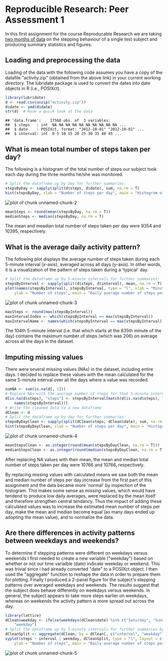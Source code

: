 
# Reproducible Research: Peer Assessment 1

In this first assignment for the course Reproducable Research we are taking [two months of data](https://d396qusza40orc.cloudfront.net/repdata%2Fdata%2Factivity.zip) on the stepping behaviour of a single test subject and producing summary statistics and figures.

## Loading and preprocessing the data

Loading of the data with the following code assumes you have a copy of the datafile "activity.zip" (obtained from the above link) in your current working directory. The lubridate package is used to convert the dates into date objects in R (i.e., POSIXct).


```r
library(lubridate)
d <- read.csv(unzip("activity.zip"))
d$date <- ymd(d$date)
str(d)  # Have a quick look at the data
```

```
## 'data.frame':	17568 obs. of  3 variables:
##  $ steps   : int  NA NA NA NA NA NA NA NA NA NA ...
##  $ date    : POSIXct, format: "2012-10-01" "2012-10-01" ...
##  $ interval: int  0 5 10 15 20 25 30 35 40 45 ...
```

## What is mean total number of steps taken per day?

The following is a histogram of the total number of steps our subject took each day during the three months he/she was monitored.


```r
# Split the dataframe up by day for further summaries:
stepsByDay <- sapply(split(d$steps, d$date), sum, na.rm = T)
hist(stepsByDay, xlab = "Number of steps per day", main = "Histogram of the total number of steps taken per day")
```

![plot of chunk unnamed-chunk-2](figure/unnamed-chunk-2.png) 

```r
meanSteps <- round(mean(stepsByDay, na.rm = T))
medianSteps <- median(stepsByDay, na.rm = T)
```

The mean and meadian total number of steps taken per day were 9354 and 10395, respectively.

## What is the average daily activity pattern?

The following plot displays the average number of steps taken during each 5-minute interval (x-axis), averaged across all days (y-axis). In other words, it is a visualization of the pattern of steps taken during a 'typical' day. 


```r
# Split the dataframe up by 5-minute intervals for further summaries:
stepsByInterval <- sapply(split(d$steps, d$interval), mean, na.rm = T)
plot(names(stepsByInterval), stepsByInterval, type = "l", xlab = "Minute of day (in 5-minute intervals)", 
    ylab = "Number of steps", main = "Daily average number of steps per 5-minute interval")
```

![plot of chunk unnamed-chunk-3](figure/unnamed-chunk-3.png) 

```r
maxSteps <- round(max(stepsByInterval))
maxIntervalIndex <- which(stepsByInterval == max(stepsByInterval))
maxIntervalName <- names(which(stepsByInterval == max(stepsByInterval)))
```

The 104th 5-minute interval (i.e. that which starts at the 835th minute of the day) contains the maximum number of steps (which was 206) on average across all the days in the dataset.

## Imputing missing values

There were several missing values (NAs) in the dataset, including entire days. I decided to replace these values with the mean calculated for the same 5-minute interval over all the days where a value was recorded.


```r
numNA <- sum(is.na(d[, 1]))
# Replace NAs with the average number of steps for that 5-minute interval
d[is.na(d$steps), "steps"] <- stepsByInterval[match(d[is.na(d$steps), "interval"], 
    names(stepsByInterval))]
# Write the cleaned data to a new dataframe
dClean <- d
# Split the dataframe up by day for further summaries:
stepsByDayClean <- sapply(split(dClean$steps, dClean$date), sum, na.rm = T)
hist(stepsByDayClean, xlab = "Number of steps per day", main = "Histogram of the total number of steps taken per day")
```

![plot of chunk unnamed-chunk-4](figure/unnamed-chunk-4.png) 

```r
meanStepsClean <- as.integer(round(mean(stepsByDayClean, na.rm = T)))
medianStepsClean <- as.integer(round(median(stepsByDayClean, na.rm = T)))
```

After replacing NA values with their mean, the mean and median total number of steps taken per day were 10766 and 10766, respectively.

By replacing missing values with calculated means we saw both the mean and median number of steps per day increase from the first part of this assignment and the data became more 'normal' by inspection of the histogram. This makes some sense as missing values, which would have tendend to produce low daily averages, were replaced by the mean itself and therefore strengthen central tendancy. Thus the impact of adding these calculated values was to increase the estimated mean number of steps per day, make the mean and median become equal (as many days ended up adopting the mean value), and to normalize the data.

## Are there differences in activity patterns between weekdays and weekends?

To determine if stepping patterns were different on weekdays versus weekends I first needed to create a new variable ("weekday") based on whether or not our time varialble (date) indicate weekday or weekend. This was trivial since i had already converted "date" to a POSIXct object. I then used the "aggregate" function to reshape the data in order to prepare them for plotting. Finally I produced a 2-panel figure for the subject's stepping patterns over averaged weekdays and weekends. The results suggest that the subject does behave differently on weekdays versus weekends. In general, the subject appears to take more steps earlier on weekdays, whereas on weekends the activity pattern is more spread out across the day.



```r
library(lattice)
dClean$weekday <- ifelse(weekdays(dClean$date) %in% c("Saturday", "Sunday"), "weekend", 
    "weekday")
# Split the dataframe up by 5-minute intervals for further summaries by weekday:
dCleanSplit <- aggregate(dClean, by = dClean[, c("interval", "weekday")], mean, simplify = F)
xyplot(steps ~ interval | weekday, dCleanSplit, type = "l", layout = c(1, 2), xlab = "Minute of day (in 5-minute intervals)", 
    ylab = "Number of steps", main = "Daily average number of steps per 5-minute interval for weekends and weekdays")
```

![plot of chunk unnamed-chunk-5](figure/unnamed-chunk-5.png) 
